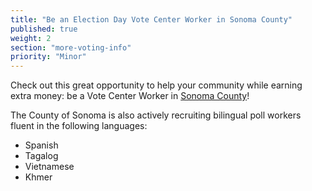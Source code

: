 ```yaml
---
title: "Be an Election Day Vote Center Worker in Sonoma County"
published: true
weight: 2
section: "more-voting-info"
priority: "Minor"
---
```


Check out this great opportunity to help your community while earning extra money: be a Vote Center Worker in [Sonoma County](https://sonomacounty.ca.gov/CRA/Registrar-of-Voters/Poll-Worker-Information/)!  

The County of Sonoma is also actively recruiting bilingual poll workers fluent in the following languages:
- Spanish 
- Tagalog
- Vietnamese
- Khmer 